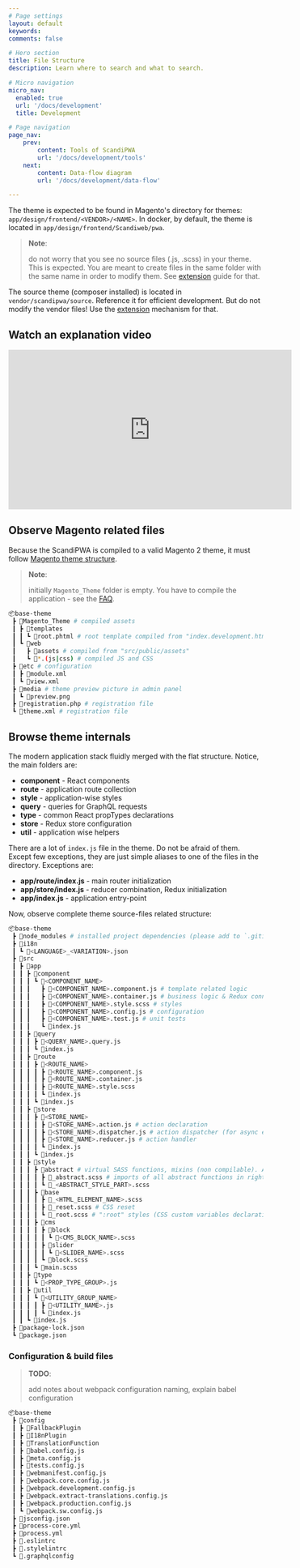```yaml
---
# Page settings
layout: default
keywords:
comments: false

# Hero section
title: File Structure
description: Learn where to search and what to search.

# Micro navigation
micro_nav:
  enabled: true
  url: '/docs/development'
  title: Development

# Page navigation
page_nav:
    prev:
        content: Tools of ScandiPWA
        url: '/docs/development/tools'
    next:
        content: Data-flow diagram
        url: '/docs/development/data-flow'

---
```


The theme is expected to be found in Magento's directory for themes: `app/design/frontend/<VENDOR>/<NAME>`. In docker, by default, the theme is located in `app/design/frontend/Scandiweb/pwa`.

> **Note**:
>
> do not worry that you see no source files (.js, .scss) in your theme. This is expected. You are meant to create files in the same folder with the same name in order to modify them. See [extension](./extension.html) guide for that.

The source theme (composer installed) is located in `vendor/scandipwa/source`. Reference it for efficient development. But do not modify the vendor files! Use the [extension](./extension.html) mechanism for that.

## Watch an explanation video

<div class="video">
    <iframe width="560" height="315" src="https://www.youtube.com/embed/vrFJDLS-K3s" frameborder="0" allow="accelerometer; autoplay; encrypted-media; gyroscope; picture-in-picture" allowfullscreen></iframe>
</div>

## Observe Magento related files

Because the ScandiPWA is compiled to a valid Magento 2 theme, it must follow [Magento theme structure](https://devdocs.magento.com/guides/v2.3/frontend-dev-guide/themes/theme-structure.html).

> **Note**:
>
> initially `Magento_Theme` folder is empty. You have to compile the application - see the [FAQ](/docs/installing.html?id=luma-theme-is-displayed).

<!-- doesn`t links to luma-theme-is-displayed -->

```bash
📦base-theme
 ┣ 📂Magento_Theme # compiled assets
 ┃ ┣ 📂templates
 ┃ ┃ ┗ 📜root.phtml # root template compiled from "index.development.html" or "index.production.phtml"
 ┃ ┗ 📂web
 ┃   ┣ 📂assets # compiled from "src/public/assets"
 ┃   ┗ 📜*.(js|css) # compiled JS and CSS
 ┣ 📂etc # configuration
 ┃ ┣ 📜module.xml
 ┃ ┗ 📜view.xml
 ┣ 📂media # theme preview picture in admin panel
 ┃ ┗ 📜preview.png
 ┣ 📜registration.php # registration file
 ┗ 📜theme.xml # registration file
```

## Browse theme internals

<!-- The [modern application stack](/scandipwa/stack.md) fluidly merged with the [flat structure](/scandipwa/organization?id=flat-file-structure). Notice, the main folders are: -->

The modern application stack fluidly merged with the flat structure. Notice, the main folders are:

- **component** - React components
- **route** - application route collection
- **style** - application-wise styles
- **query** - queries for GraphQL requests
- **type** - common React propTypes declarations
- **store** - Redux store configuration
- **util** - application wise helpers

There are a lot of `index.js` file in the theme. Do not be afraid of them. Except few exceptions, they are just simple aliases to one of the files in the directory. Exceptions are:

- **app/route/index.js** - main router initialization
- **app/store/index.js** - reducer combination, Redux initialization
- **app/index.js** - application entry-point

Now, observe complete theme source-files related structure:

```bash
📦base-theme
 ┣ 📂node_modules # installed project dependencies (please add to `.gitignore`)
 ┣ 📂i18n
 ┃ ┗ 📜<LANGUAGE>_<VARIATION>.json
 ┣ 📂src
 ┃ ┣ 📂app
 ┃ ┃ ┣ 📂component
 ┃ ┃ ┃ ┗ 📂<COMPONENT_NAME>
 ┃ ┃ ┃   ┣ 📜<COMPONENT_NAME>.component.js # template related logic
 ┃ ┃ ┃   ┣ 📜<COMPONENT_NAME>.container.js # business logic & Redux connection
 ┃ ┃ ┃   ┣ 📜<COMPONENT_NAME>.style.scss # styles
 ┃ ┃ ┃   ┣ 📜<COMPONENT_NAME>.config.js # configuration
 ┃ ┃ ┃   ┣ 📜<COMPONENT_NAME>.test.js # unit tests
 ┃ ┃ ┃   ┗ 📜index.js
 ┃ ┃ ┣ 📂query
 ┃ ┃ ┃ ┣ 📜<QUERY_NAME>.query.js
 ┃ ┃ ┃ ┗ 📜index.js
 ┃ ┃ ┣ 📂route
 ┃ ┃ ┃ ┣ 📂<ROUTE_NAME>
 ┃ ┃ ┃ ┃ ┣ 📜<ROUTE_NAME>.component.js
 ┃ ┃ ┃ ┃ ┣ 📜<ROUTE_NAME>.container.js
 ┃ ┃ ┃ ┃ ┣ 📜<ROUTE_NAME>.style.scss
 ┃ ┃ ┃ ┃ ┗ 📜index.js
 ┃ ┃ ┃ ┗ 📜index.js
 ┃ ┃ ┣ 📂store
 ┃ ┃ ┃ ┣ 📂<STORE_NAME>
 ┃ ┃ ┃ ┃ ┣ 📜<STORE_NAME>.action.js # action declaration
 ┃ ┃ ┃ ┃ ┣ 📜<STORE_NAME>.dispatcher.js # action dispatcher (for async executions)
 ┃ ┃ ┃ ┃ ┣ 📜<STORE_NAME>.reducer.js # action handler
 ┃ ┃ ┃ ┃ ┗ 📜index.js
 ┃ ┃ ┃ ┗ 📜index.js
 ┃ ┃ ┣ 📂style
 ┃ ┃ ┃ ┣ 📂abstract # virtual SASS functions, mixins (non compilable). Are injected into every component style!
 ┃ ┃ ┃ ┃ ┣ 📜_abstract.scss # imports of all abstract functions in right order
 ┃ ┃ ┃ ┃ ┗ 📜_<ABSTRACT_STYLE_PART>.scss
 ┃ ┃ ┃ ┣ 📂base
 ┃ ┃ ┃ ┃ ┣ 📜_<HTML_ELEMENT_NAME>.scss
 ┃ ┃ ┃ ┃ ┣ 📜_reset.scss # CSS reset
 ┃ ┃ ┃ ┃ ┗ 📜_root.scss # ":root" styles (CSS custom variables declaration)
 ┃ ┃ ┃ ┣ 📂cms
 ┃ ┃ ┃ ┃ ┣ 📂block
 ┃ ┃ ┃ ┃ ┃ ┗ 📜<CMS_BLOCK_NAME>.scss
 ┃ ┃ ┃ ┃ ┣ 📂slider
 ┃ ┃ ┃ ┃ ┃ ┗ 📜<SLIDER_NAME>.scss
 ┃ ┃ ┃ ┃ ┗ 📜block.scss
 ┃ ┃ ┃ ┗ 📜main.scss
 ┃ ┃ ┣ 📂type
 ┃ ┃ ┃ ┗ 📜<PROP_TYPE_GROUP>.js
 ┃ ┃ ┣ 📂util
 ┃ ┃ ┃ ┗ 📂<UTILITY_GROUP_NAME>
 ┃ ┃ ┃ ┃ ┣ 📜<UTILITY_NAME>.js
 ┃ ┃ ┃ ┃ ┗ 📜index.js
 ┃ ┃ ┗ 📜index.js
 ┣ 📜package-lock.json
 ┗ 📜package.json
```

### Configuration & build files

> **TODO**:
>
> add notes about webpack configuration naming, explain babel configuration

```bash
📦base-theme
 ┣ 📂config
 ┃ ┣ 📂FallbackPlugin
 ┃ ┣ 📂I18nPlugin
 ┃ ┣ 📂TranslationFunction
 ┃ ┣ 📜babel.config.js
 ┃ ┣ 📜meta.config.js
 ┃ ┣ 📜tests.config.js
 ┃ ┣ 📜webmanifest.config.js
 ┃ ┣ 📜webpack.core.config.js
 ┃ ┣ 📜webpack.development.config.js
 ┃ ┣ 📜webpack.extract-translations.config.js
 ┃ ┣ 📜webpack.production.config.js
 ┃ ┗ 📜webpack.sw.config.js
 ┣ 📜jsconfig.json
 ┣ 📜process-core.yml
 ┣ 📜process.yml
 ┣ 📜.eslintrc
 ┣ 📜.stylelintrc
 ┗ 📜.graphqlconfig

```

